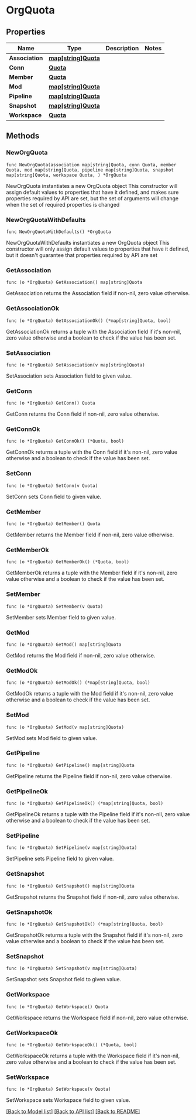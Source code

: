 # OrgQuota

## Properties

Name | Type | Description | Notes
------------ | ------------- | ------------- | -------------
**Association** | [**map[string]Quota**](Quota.md) |  | 
**Conn** | [**Quota**](Quota.md) |  | 
**Member** | [**Quota**](Quota.md) |  | 
**Mod** | [**map[string]Quota**](Quota.md) |  | 
**Pipeline** | [**map[string]Quota**](Quota.md) |  | 
**Snapshot** | [**map[string]Quota**](Quota.md) |  | 
**Workspace** | [**Quota**](Quota.md) |  | 

## Methods

### NewOrgQuota

`func NewOrgQuota(association map[string]Quota, conn Quota, member Quota, mod map[string]Quota, pipeline map[string]Quota, snapshot map[string]Quota, workspace Quota, ) *OrgQuota`

NewOrgQuota instantiates a new OrgQuota object
This constructor will assign default values to properties that have it defined,
and makes sure properties required by API are set, but the set of arguments
will change when the set of required properties is changed

### NewOrgQuotaWithDefaults

`func NewOrgQuotaWithDefaults() *OrgQuota`

NewOrgQuotaWithDefaults instantiates a new OrgQuota object
This constructor will only assign default values to properties that have it defined,
but it doesn't guarantee that properties required by API are set

### GetAssociation

`func (o *OrgQuota) GetAssociation() map[string]Quota`

GetAssociation returns the Association field if non-nil, zero value otherwise.

### GetAssociationOk

`func (o *OrgQuota) GetAssociationOk() (*map[string]Quota, bool)`

GetAssociationOk returns a tuple with the Association field if it's non-nil, zero value otherwise
and a boolean to check if the value has been set.

### SetAssociation

`func (o *OrgQuota) SetAssociation(v map[string]Quota)`

SetAssociation sets Association field to given value.


### GetConn

`func (o *OrgQuota) GetConn() Quota`

GetConn returns the Conn field if non-nil, zero value otherwise.

### GetConnOk

`func (o *OrgQuota) GetConnOk() (*Quota, bool)`

GetConnOk returns a tuple with the Conn field if it's non-nil, zero value otherwise
and a boolean to check if the value has been set.

### SetConn

`func (o *OrgQuota) SetConn(v Quota)`

SetConn sets Conn field to given value.


### GetMember

`func (o *OrgQuota) GetMember() Quota`

GetMember returns the Member field if non-nil, zero value otherwise.

### GetMemberOk

`func (o *OrgQuota) GetMemberOk() (*Quota, bool)`

GetMemberOk returns a tuple with the Member field if it's non-nil, zero value otherwise
and a boolean to check if the value has been set.

### SetMember

`func (o *OrgQuota) SetMember(v Quota)`

SetMember sets Member field to given value.


### GetMod

`func (o *OrgQuota) GetMod() map[string]Quota`

GetMod returns the Mod field if non-nil, zero value otherwise.

### GetModOk

`func (o *OrgQuota) GetModOk() (*map[string]Quota, bool)`

GetModOk returns a tuple with the Mod field if it's non-nil, zero value otherwise
and a boolean to check if the value has been set.

### SetMod

`func (o *OrgQuota) SetMod(v map[string]Quota)`

SetMod sets Mod field to given value.


### GetPipeline

`func (o *OrgQuota) GetPipeline() map[string]Quota`

GetPipeline returns the Pipeline field if non-nil, zero value otherwise.

### GetPipelineOk

`func (o *OrgQuota) GetPipelineOk() (*map[string]Quota, bool)`

GetPipelineOk returns a tuple with the Pipeline field if it's non-nil, zero value otherwise
and a boolean to check if the value has been set.

### SetPipeline

`func (o *OrgQuota) SetPipeline(v map[string]Quota)`

SetPipeline sets Pipeline field to given value.


### GetSnapshot

`func (o *OrgQuota) GetSnapshot() map[string]Quota`

GetSnapshot returns the Snapshot field if non-nil, zero value otherwise.

### GetSnapshotOk

`func (o *OrgQuota) GetSnapshotOk() (*map[string]Quota, bool)`

GetSnapshotOk returns a tuple with the Snapshot field if it's non-nil, zero value otherwise
and a boolean to check if the value has been set.

### SetSnapshot

`func (o *OrgQuota) SetSnapshot(v map[string]Quota)`

SetSnapshot sets Snapshot field to given value.


### GetWorkspace

`func (o *OrgQuota) GetWorkspace() Quota`

GetWorkspace returns the Workspace field if non-nil, zero value otherwise.

### GetWorkspaceOk

`func (o *OrgQuota) GetWorkspaceOk() (*Quota, bool)`

GetWorkspaceOk returns a tuple with the Workspace field if it's non-nil, zero value otherwise
and a boolean to check if the value has been set.

### SetWorkspace

`func (o *OrgQuota) SetWorkspace(v Quota)`

SetWorkspace sets Workspace field to given value.



[[Back to Model list]](../README.md#documentation-for-models) [[Back to API list]](../README.md#documentation-for-api-endpoints) [[Back to README]](../README.md)


